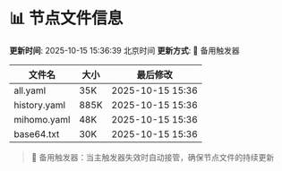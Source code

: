 # 📊 节点文件信息

**更新时间**: 2025-10-15 15:36:39 北京时间
**更新方式**: 🔄 备用触发器

| 文件名 | 大小 | 最后修改 |
|--------|------|----------|
| all.yaml | 35K | 2025-10-15 15:36 |
| history.yaml | 885K | 2025-10-15 15:36 |
| mihomo.yaml | 48K | 2025-10-15 15:36 |
| base64.txt | 30K | 2025-10-15 15:36 |

> 🔄 备用触发器：当主触发器失效时自动接管，确保节点文件的持续更新
